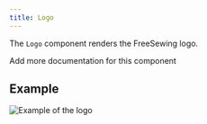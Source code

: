 ```yaml
---
title: Logo
---
```


The `Logo` component renders the FreeSewing logo.

<Fixme> Add more documentation for this component </Fixme>

## Example

![Example of the logo](https://freesewing.org/logo.svg)

